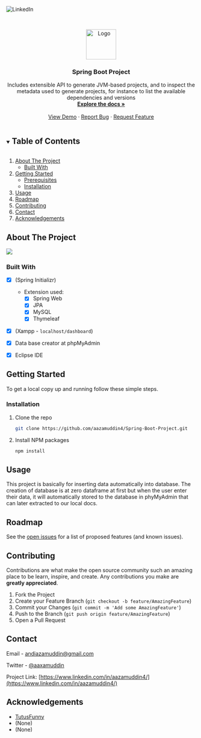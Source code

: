 ![LinkedIn](https://www.linkedin.com/in/aazamuddin4/)

<!-- PROJECT LOGO -->
<br />
<p align="center">
  <a href="https://github.com/github_username/repo_name">
    <img src="images/logo.png" alt="Logo" width="80" height="80">
  </a>

  <h3 align="center">Spring Boot Project</h3>

  <p align="center">
    Includes extensible API to generate JVM-based projects, and to inspect the metadata used to generate projects, for instance to list the available dependencies and versions
    <br />
    <a href="https://github.com/aazamuddin4/Spring-Boot-Project"><strong>Explore the docs »</strong></a>
    <br />
    <br />
    <a href="https://github.com/aazamuddin4/Spring-Boot-Project">View Demo</a>
    ·
    <a href="https://github.com/aazamuddin4/Spring-Boot-Project/issues">Report Bug</a>
    ·
    <a href="https://github.com/aazamuddin4/Spring-Boot-Project/issues">Request Feature</a>
  </p>
</p>



<!-- TABLE OF CONTENTS -->
<details open="open">
  <summary><h2 style="display: inline-block">Table of Contents</h2></summary>
  <ol>
    <li>
      <a href="#about-the-project">About The Project</a>
      <ul>
        <li><a href="#built-with">Built With</a></li>
      </ul>
    </li>
    <li>
      <a href="#getting-started">Getting Started</a>
      <ul>
        <li><a href="#prerequisites">Prerequisites</a></li>
        <li><a href="#installation">Installation</a></li>
      </ul>
    </li>
    <li><a href="#usage">Usage</a></li>
    <li><a href="#roadmap">Roadmap</a></li>
    <li><a href="#contributing">Contributing</a></li>
    <li><a href="#contact">Contact</a></li>
    <li><a href="#acknowledgements">Acknowledgements</a></li>
  </ol>
</details>



<!-- ABOUT THE PROJECT -->
## About The Project

![](https://i.imgur.com/SBl70J1.png)

### Built With

* [x] (Spring Initializr)
    - Extension used:
        - [x] Spring Web
        - [x] JPA
        - [x] MySQL
        - [x] Thymeleaf
* [x] (Xampp - `localhost/dashboard`)
* [x] Data base creator at phpMyAdmin
* [x] Eclipse IDE



<!-- GETTING STARTED -->
## Getting Started

To get a local copy up and running follow these simple steps.


### Installation

1. Clone the repo
   ```sh
   git clone https://github.com/aazamuddin4/Spring-Boot-Project.git
   ```
2. Install NPM packages
   ```sh
   npm install
   ```



<!-- USAGE EXAMPLES -->
## Usage

This project is basically for inserting data automatically into database. The creation of database is at zero dataframe at first but when the user enter their data, it will automatically stored to the database in phyMyAdmin that can later extracted to our local docs.


<!-- ROADMAP -->
## Roadmap

See the [open issues](https://github.com/aazamuddin4/Spring-Boot-Project/issues) for a list of proposed features (and known issues).



<!-- CONTRIBUTING -->
## Contributing

Contributions are what make the open source community such an amazing place to be learn, inspire, and create. Any contributions you make are **greatly appreciated**.

1. Fork the Project
2. Create your Feature Branch (`git checkout -b feature/AmazingFeature`)
3. Commit your Changes (`git commit -m 'Add some AmazingFeature'`)
4. Push to the Branch (`git push origin feature/AmazingFeature`)
5. Open a Pull Request


<!-- CONTACT -->
## Contact

Email - andiazamuddin@gmail.com

Twitter - [@aaxamuddin](https://twitter.com/aaxamuddin)

Project Link: [https://www.linkedin.com/in/aazamuddin4/](https://www.linkedin.com/in/aazamuddin4/)



<!-- ACKNOWLEDGEMENTS -->
## Acknowledgements

* [TutusFunny](https://www.tutussfunny.com/spring-boot-project-using-mysql-database/)
* (None)
* (None)





<!-- MARKDOWN LINKS & IMAGES -->
<!-- https://www.markdownguide.org/basic-syntax/#reference-style-links -->
[linkedin-url]: https://www.linkedin.com/in/aazamuddin4/

